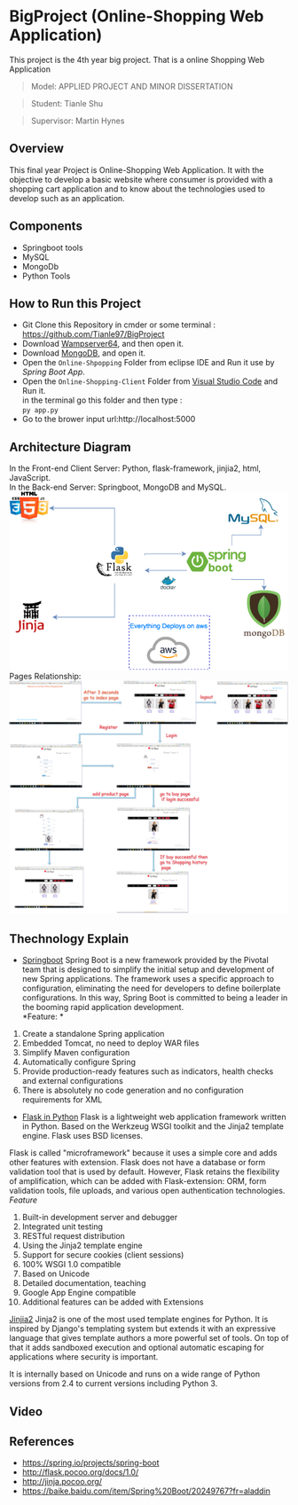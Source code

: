# BigProject (Online-Shopping Web Application)
This project is the 4th year big project. That is a online Shopping Web Application
> Model: APPLIED PROJECT AND MINOR DISSERTATION

> Student: Tianle Shu

> Supervisor: Martin Hynes

## Overview
This final year Project is Online-Shopping Web Application. It with the objective to develop a basic website where consumer is provided with a shopping cart application and to know about the technologies used to develop such as an application.

## Components
+ Springboot tools
+ MySQL
+ MongoDb
+ Python Tools

## How to Run this Project
+ Git Clone this Repository in cmder or some terminal : https://github.com/Tianle97/BigProject 
+ Download [Wampserver64](http://www.wampserver.com/en/download-wampserver-64bits/), and then open it.
+ Download [MongoDB](https://www.mongodb.com/download-center?jmp=nav), and open it.
+ Open the `Online-Shpopping` Folder from eclipse IDE and Run it use by *Spring Boot App*.
+ Open the `Online-Shopping-Client` Folder from [Visual Studio Code](https://code.visualstudio.com/download) and Run it.</br>
in the terminal go this folder and then type : </br>
 `py app.py`
+ Go to the brower input url:http://localhost:5000 

## Architecture Diagram
In the Front-end Client Server: Python, flask-framework, jinjia2, html, JavaScript. </br>
In the Back-end Server: Springboot, MongoDB and MySQL.
![image](https://github.com/Tianle97/test/blob/master/Untitled%20Diagram.png)
Pages Relationship: </br>
![image](https://github.com/Tianle97/test/blob/master/view.png)

## Thechnology Explain
+ [Springboot](https://spring.io/projects/spring-boot)
Spring Boot is a new framework provided by the Pivotal team that is designed to simplify the initial setup and development of new Spring applications. The framework uses a specific approach to configuration, eliminating the need for developers to define boilerplate configurations. In this way, Spring Boot is committed to being a leader in the booming rapid application development.</br>
 *Feature: * </br>
1. Create a standalone Spring application
2. Embedded Tomcat, no need to deploy WAR files
3. Simplify Maven configuration
4. Automatically configure Spring
5. Provide production-ready features such as indicators, health checks and external configurations
6. There is absolutely no code generation and no configuration requirements for XML 

+ [Flask in Python](http://flask.pocoo.org/docs/1.0/)
Flask is a lightweight web application framework written in Python. Based on the Werkzeug WSGI toolkit and the Jinja2 template engine. Flask uses BSD licenses.

Flask is called "microframework" because it uses a simple core and adds other features with extension. Flask does not have a database or form validation tool that is used by default. However, Flask retains the flexibility of amplification, which can be added with Flask-extension: ORM, form validation tools, file uploads, and various open authentication technologies.</br>
*Feature*<br>
1. Built-in development server and debugger
2. Integrated unit testing
3. RESTful request distribution
4. Using the Jinja2 template engine
5. Support for secure cookies (client sessions)
6. 100% WSGI 1.0 compatible
7. Based on Unicode
8. Detailed documentation, teaching
9. Google App Engine compatible
10. Additional features can be added with Extensions

[Jinjia2](http://jinja.pocoo.org/)
Jinja2 is one of the most used template engines for Python. It is inspired by Django's templating system but extends it with an expressive language that gives template authors a more powerful set of tools. On top of that it adds sandboxed execution and optional automatic escaping for applications where security is important.

It is internally based on Unicode and runs on a wide range of Python versions from 2.4 to current versions including Python 3.

## Video




## References
+ https://spring.io/projects/spring-boot </br>
+ http://flask.pocoo.org/docs/1.0/ </br>
+ http://jinja.pocoo.org/ </br>
+ https://baike.baidu.com/item/Spring%20Boot/20249767?fr=aladdin


